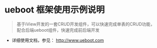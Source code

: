 # ueboot 框架使用示例说明
> 基于iView开发的一套CRUD开发组件，可以快速完成单表的CRUD功能，配合后端ueboot组件，快速完成前后端开发

 - 详细使用文档，参见： http://www.ueboot.com


